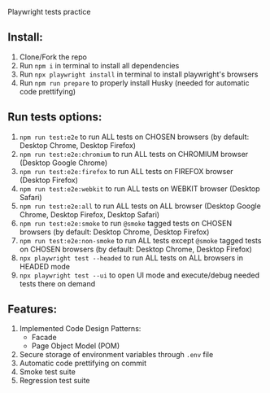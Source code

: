 Playwright tests practice

## Install:

1. Clone/Fork the repo
2. Run `npm i` in terminal to install all dependencies
3. Run `npx playwright install` in terminal to install playwright's browsers
4. Run `npm run prepare` to properly install Husky (needed for automatic code prettifying)

## Run tests options:

1. `npm run test:e2e` to run ALL tests on CHOSEN browsers (by default: Desktop Chrome, Desktop Firefox)
2. `npm run test:e2e:chromium` to run ALL tests on CHROMIUM browser (Desktop Google Chrome)
3. `npm run test:e2e:firefox` to run ALL tests on FIREFOX browser (Desktop Firefox)
4. `npm run test:e2e:webkit` to run ALL tests on WEBKIT browser (Desktop Safari)
5. `npm run test:e2e:all` to run ALL tests on ALL browser (Desktop Google Chrome, Desktop Firefox, Desktop Safari)
6. `npm run test:e2e:smoke` to run `@smoke` tagged tests on CHOSEN browsers (by default: Desktop Chrome, Desktop Firefox)
7. `npm run test:e2e:non-smoke` to run ALL tests except `@smoke` tagged tests on CHOSEN browsers (by default: Desktop Chrome, Desktop Firefox)
8. `npx playwright test --headed` to run ALL tests on ALL browsers in HEADED mode
9. `npx playwright test --ui` to open UI mode and execute/debug needed tests there on demand

## Features:

1. Implemented Code Design Patterns:
   - Facade
   - Page Object Model (POM)
2. Secure storage of environment variables through `.env` file
3. Automatic code prettifying on commit
4. Smoke test suite
5. Regression test suite
